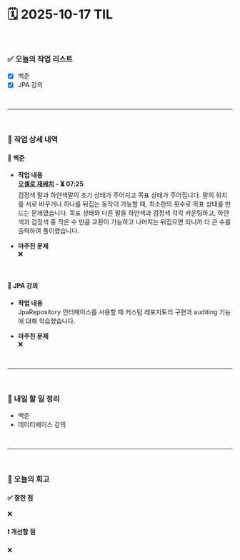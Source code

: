 # 🗓️ 2025-10-17 TIL

<br>

### ✅ 오늘의 작업 리스트  
- [x] 백준
- [x] JPA 강의

<br>

---

<br>

### 📌 작업 상세 내역  

#### 🔹 백준
- **작업 내용**<br>
**[오셀로 재배치](https://www.acmicpc.net/problem/13413) - ⏳ 07:25**<br>
검정색 말과 하얀색말의 초기 상태가 주어지고 목표 상태가 주어집니다. 말의 위치를 서로 바꾸거나 하나를 뒤집는 동작이 가능할 때, 최소한의 횟수로 목표 상태를 만드는 문제였습니다. 목표 상태와 다른 말을 하얀색과 검정색 각각 카운팅하고, 하얀색과 검정색 중 작은 수 만큼 교환이 가능하고 나머지는 뒤집으면 되니까 더 큰 수를 출력하여 풀이했습니다.

- **마주친 문제**<br>
❌

<br>

#### 🔹 JPA 강의
- **작업 내용**<br>
JpaRepository 인터페이스를 사용할 때 커스텀 레포지토리 구현과 auditing 기능에 대해 학습했습니다.

- **마주친 문제**<br>
❌

<br>

---

<br>

### 🚀 내일 할 일 정리  

- 백준
- 데이터베이스 강의

<br>

---

<br>

### 🧐 오늘의 회고  

#### ✅ 잘한 점
❌

#### ❗ 개선할 점
❌

<br><br><br>